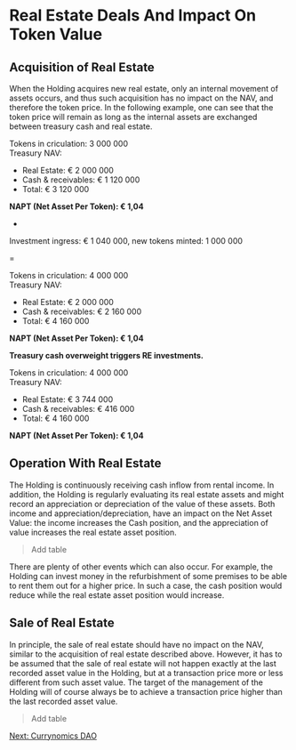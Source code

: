 # Real Estate Deals And Impact On Token Value
## Acquisition of Real Estate
When the Holding acquires new real estate, only an internal movement of assets occurs, and thus such acquisition has no impact on the NAV, and therefore the token price.
In the following example, one can see that the token price will remain as long as the internal assets are exchanged between treasury cash and real estate.


Tokens in criculation: 3 000 000  
Treasury NAV:  
* Real Estate: € 2 000 000  
* Cash & receivables: € 1 120 000  
* Total: € 3 120 000  

**NAPT (Net Asset Per Token): € 1,04**

+

Investment ingress: € 1 040 000, new tokens minted: 1 000 000  

=

Tokens in criculation: 4 000 000  
Treasury NAV: 
* Real Estate: € 2 000 000
* Cash & receivables: € 2 160 000
* Total: € 4 160 000  

**NAPT (Net Asset Per Token): € 1,04**
 
**Treasury cash overweight triggers RE investments.**

Tokens in criculation: 4 000 000  
Treasury NAV:  
* Real Estate: € 3 744 000
* Cash & receivables: € 416 000
* Total: € 4 160 000  

**NAPT (Net Asset Per Token): € 1,04**


## Operation With Real Estate
The Holding is continuously receiving cash inflow from rental income. In addition, the Holding is regularly evaluating its real estate assets and might record an appreciation or depreciation of the value of these assets. Both income and appreciation/depreciation, have an impact on the Net Asset Value: the income increases the Cash position, and the appreciation of value increases the real estate asset position.

> Add table

There are plenty of other events which can also occur. For example, the Holding can invest money in the refurbishment of some premises to be able to rent them out for a higher price. In such a case, the cash position would reduce while the real estate asset position would increase.


## Sale of Real Estate
In principle, the sale of real estate should have no impact on the NAV, similar to the acquisition of real estate described above. However, it has to be assumed that the sale of real estate will not happen exactly at the last recorded asset value in the Holding, but at a transaction price more or less different from such asset value. The target of the management of the Holding will of course always be to achieve a transaction price higher than the last recorded asset value.
 
> Add table


[Next: Currynomics DAO](/asset/dao/overview.md)
